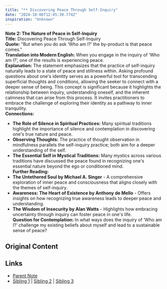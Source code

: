 ```yaml
---
title: "** Discovering Peace Through Self-Inquiry"
date: "2024-10-06T12:45:30.774Z"
inspiration: "Unknown"
---
```


  
**Note 2: The Nature of Peace in Self-Inquiry**  
**Title:** Discovering Peace Through Self-Inquiry  
**Quote:** "But when you do ask ‘Who am I?’ the by-product is that peace comes."  
**Translation into Modern English:** When you engage in the inquiry of ‘Who am I?’, one of the results is experiencing peace.  
**Explanation:** The statement emphasizes that the practice of self-inquiry naturally leads to a state of peace and stillness within. Asking profound questions about one's identity serves as a powerful tool for transcending superficial thoughts and conditions, allowing the seeker to connect with a deeper sense of being. This concept is significant because it highlights the relationship between inquiry, understanding oneself, and the inherent calmness that can arise from this process. It invites practitioners to embrace the challenge of exploring their identity as a pathway to inner tranquility.  
**Connections:**  
- **The Role of Silence in Spiritual Practices:** Many spiritual traditions highlight the importance of silence and contemplation in discovering one's true nature and peace.  
- **Observing Thoughts:** The practice of thought observation in mindfulness parallels the self-inquiry practice; both aim for a deeper understanding of the self.  
- **The Essential Self in Mystical Traditions:** Many mystics across various traditions have discussed the peace found in recognizing one's essential nature beyond the ego or conditioned mind.  
**Further Reading:**  
- **The Untethered Soul by Michael A. Singer** - A comprehensive exploration of inner peace and consciousness that aligns closely with the themes of self-inquiry.  
- **Awareness: The Heart of Existence by Anthony de Mello** - Offers insights on how recognizing true awareness leads to deeper peace and understanding.  
- **The Wisdom of Insecurity by Alan Watts** - Highlights how embracing uncertainty through inquiry can foster peace in one's life.  
**Question for Contemplation:** In what ways does the inquiry of ‘Who am I?’ challenge my existing beliefs about myself and lead to a sustainable sense of peace?  


## Original Content



## Links

- [Parent Note](/parent-note.md)
- [Sibling 1](/zettel1.md) | [Sibling 2](/zettel2.md) | [Sibling 3](/zettel3.md)

